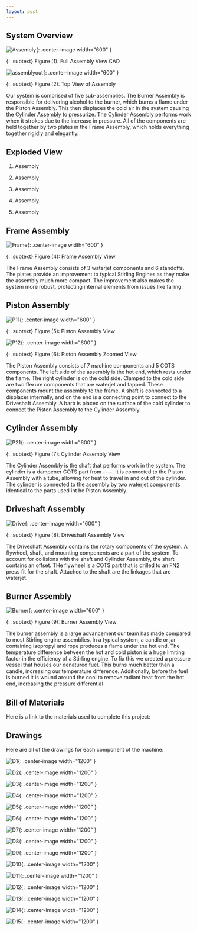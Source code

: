```yaml
---
layout: post
---
```

## System Overview
 ![Assembly](https://eliaswheatfall.github.io/StirlingEngineOne/assets/fullassembly.png){: .center-image width="600" }

{: .subtext}
Figure (1): Full Assembly View CAD
 
![assemblyout](https://eliaswheatfall.github.io/StirlingEngineOne/assets/topview.png){: .center-image width="600" }

{: .subtext}
Figure (2): Top View of Assembly

Our system is comprised of five sub-assemblies. The Burner Assembly is responsible for delivering alcohol to the burner, which burns a flame under the Piston Assembly. This then displaces the cold air in the system causing the Cylinder Assembly to pressurize. The Cylinder Assembly performs work when it strokes due to the increase in pressure. All of the components are held together by two plates in the Frame Assembly, which holds everything together rigidly and elegantly. 

## Exploded View 

1) Assembly

2) Assembly

3) Assembly

4) Assembly

5) Assembly

## Frame Assembly
![Frame](https://eliaswheatfall.github.io/StirlingEngineOne/assets/frame.png){: .center-image width="600" }

{: .subtext}
Figure (4): Frame Assembly View

The Frame Assembly consists of 3 waterjet components and 6 standoffs. The plates provide an improvement to typical Stirling Engines as they make the assembly much more compact. The improvement also makes the system more robust, protecting internal elements from issues like falling.


## Piston Assembly

![P11](https://eliaswheatfall.github.io/StirlingEngineOne/assets/pistonone.png){: .center-image width="600" }

{: .subtext}
Figure (5): Piston Assembly View

![P12](https://eliaswheatfall.github.io/StirlingEngineOne/assets/coldhotzoom.png){: .center-image width="600" }

{: .subtext}
Figure (6): Piston Assembly Zoomed View

The Piston Assembly consists of 7 machine components and 5 COTS components. The left side of the assembly is the hot end, which rests under the flame. The right cylinder is on the cold side. Clamped to the cold side are two flexure components that are waterjet and tapped. These components mount the assembly to the frame. A shaft is connected to a displacer internally, and on the end is a connecting point to connect to the Driveshaft Assembly. A barb is placed on the surface of the cold cylinder to connect the Piston Assembly to the Cylinder Assembly.


## Cylinder Assembly

![P21](https://eliaswheatfall.github.io/StirlingEngineOne/assets/pistontwo.png){: .center-image width="600" }

{: .subtext}
Figure (7): Cylinder Assembly View

The Cylinder Assembly is the shaft that performs work in the system. The cylinder is a dampener COTS part from ----. It is connected to the Piston Assembly with a tube, allowing for heat to travel in and out of the cylinder. The cylinder is connected to the assembly by two waterjet components identical to the parts used int he Piston Assembly.

## Driveshaft Assembly
![Drive](https://eliaswheatfall.github.io/StirlingEngineOne/assets/flywheel.png){: .center-image width="600" }

{: .subtext}
Figure (8): Driveshaft Assembly View

The Driveshaft Assembly contains the rotary components of the system. A flywheel, shaft, and mounting components are a part of the system. To account for collisions with the shaft and Cylinder Assembly, the shaft contains an offset. THe flywheel is a COTS part that is drilled to an FN2 press fit for the shaft. Attached to the shaft are the linkages that are waterjet.

## Burner Assembly

![Burner](https://eliaswheatfall.github.io/StirlingEngineOne/assets/gascan.png){: .center-image width="600" }

{: .subtext}
Figure (9): Burner Assembly View

The burner assembly is a large advancement our team has made compared to most Stirling engine assemblies. In a typical system, a candle or jar containing isopropyl and rope produces a flame under the hot end. The temperature difference between the hot and cold piston is a huge limiting factor in the efficiency of a Stirling engine. To fix this we created a pressure vessel that houses our denatured  fuel. This burns much better than a candle, increasing our temperature difference. Additionally, before the fuel is burned it is wound around the cool to remove radiant heat from the hot end, increasing the pressure differential

## Bill of Materials

Here is a link to the materials used to complete this project: 

## Drawings

Here are all of the drawings for each component of the machine: 

![D1](https://eliaswheatfall.github.io/StirlingEngineOne/assets/Pl-01.PNG){: .center-image width="1200" }

![D2](https://eliaswheatfall.github.io/StirlingEngineOne/assets/CL-03.PNG){: .center-image width="1200" }

![D3](https://eliaswheatfall.github.io/StirlingEngineOne/assets/clock_cage_plate_back.PNG){: .center-image width="1200" }

![D4](https://eliaswheatfall.github.io/StirlingEngineOne/assets/clock_cage_plate_front.PNG){: .center-image width="1200" }

![D5](https://eliaswheatfall.github.io/StirlingEngineOne/assets/cold_cylinder.PNG){: .center-image width="1200" }

![D6](https://eliaswheatfall.github.io/StirlingEngineOne/assets/CY-06.PNG){: .center-image width="1200" }

![D7](https://eliaswheatfall.github.io/StirlingEngineOne/assets/displacer.PNG){: .center-image width="1200" }

![D8](https://eliaswheatfall.github.io/StirlingEngineOne/assets/displacer_shaft.PNG){: .center-image width="1200" }

![D9](https://eliaswheatfall.github.io/StirlingEngineOne/assets/dr-02.PNG){: .center-image width="1200" }

![D10](https://eliaswheatfall.github.io/StirlingEngineOne/assets/dr-03.PNG){: .center-image width="1200" }

![D11](https://eliaswheatfall.github.io/StirlingEngineOne/assets/fly_wheel.PNG){: .center-image width="1200" }

![D12](https://eliaswheatfall.github.io/StirlingEngineOne/assets/hot_cylinder.PNG){: .center-image width="1200" }

![D13](https://eliaswheatfall.github.io/StirlingEngineOne/assets/link_adapter.PNG){: .center-image width="1200" }

![D14](https://eliaswheatfall.github.io/StirlingEngineOne/assets/nozzle_clamp.PNG){: .center-image width="1200" }

![D15](https://eliaswheatfall.github.io/StirlingEngineOne/assets/nozzle_holder.PNG){: .center-image width="1200" }

